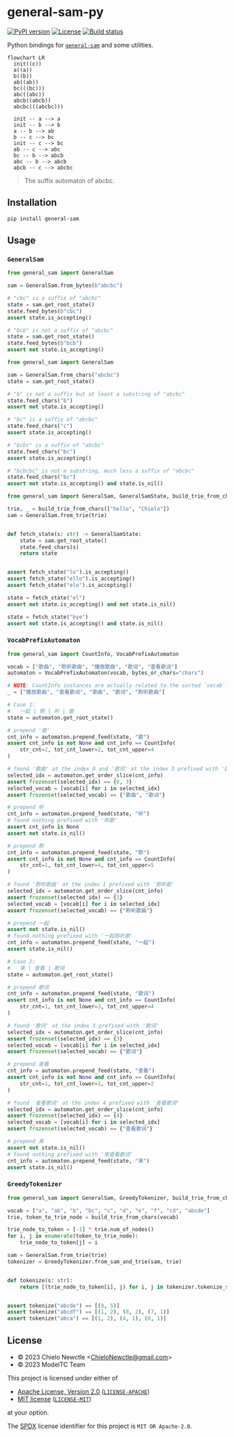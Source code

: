 # general-sam-py

[![PyPI version](https://img.shields.io/pypi/v/general-sam.svg)](https://pypi.org/project/general-sam/)
[![License](https://img.shields.io/badge/license-MIT%2FApache--2.0-informational.svg)](#license)
[![Build status](https://github.com/ModelTC/general-sam-py/actions/workflows/ci.yml/badge.svg)](https://github.com/ModelTC/general-sam-py/actions)

Python bindings for [`general-sam`](https://github.com/ModelTC/general-sam)
and some utilities.

```mermaid
flowchart LR
  init((ε))
  a((a))
  b((b))
  ab((ab))
  bc(((bc)))
  abc((abc))
  abcb((abcb))
  abcbc(((abcbc)))

  init -- a --> a
  init -- b --> b
  a -- b --> ab
  b -- c --> bc
  init -- c --> bc
  ab -- c --> abc
  bc -- b --> abcb
  abc -- b --> abcb
  abcb -- c --> abcbc
```

> The suffix automaton of abcbc.

## Installation

```sh
pip install general-sam
```

## Usage

### `GeneralSam`

```python
from general_sam import GeneralSam

sam = GeneralSam.from_bytes(b"abcbc")

# "cbc" is a suffix of "abcbc"
state = sam.get_root_state()
state.feed_bytes(b"cbc")
assert state.is_accepting()

# "bcb" is not a suffix of "abcbc"
state = sam.get_root_state()
state.feed_bytes(b"bcb")
assert not state.is_accepting()
```

```python
from general_sam import GeneralSam

sam = GeneralSam.from_chars("abcbc")
state = sam.get_root_state()

# "b" is not a suffix but at least a substring of "abcbc"
state.feed_chars("b")
assert not state.is_accepting()

# "bc" is a suffix of "abcbc"
state.feed_chars("c")
assert state.is_accepting()

# "bcbc" is a suffix of "abcbc"
state.feed_chars("bc")
assert state.is_accepting()

# "bcbcbc" is not a substring, much less a suffix of "abcbc"
state.feed_chars("bc")
assert not state.is_accepting() and state.is_nil()
```

```python
from general_sam import GeneralSam, GeneralSamState, build_trie_from_chars

trie, _ = build_trie_from_chars(["hello", "Chielo"])
sam = GeneralSam.from_trie(trie)


def fetch_state(s: str) -> GeneralSamState:
    state = sam.get_root_state()
    state.feed_chars(s)
    return state


assert fetch_state("lo").is_accepting()
assert fetch_state("ello").is_accepting()
assert fetch_state("elo").is_accepting()

state = fetch_state("el")
assert not state.is_accepting() and not state.is_nil()

state = fetch_state("bye")
assert not state.is_accepting() and state.is_nil()
```

### `VocabPrefixAutomaton`

```python
from general_sam import CountInfo, VocabPrefixAutomaton

vocab = ["歌曲", "聆听歌曲", "播放歌曲", "歌词", "查看歌词"]
automaton = VocabPrefixAutomaton(vocab, bytes_or_chars="chars")

# NOTE: CountInfo instances are actually related to the sorted `vocab`:
_ = ["播放歌曲", "查看歌词", "歌曲", "歌词", "聆听歌曲"]

# Case 1:
#   一起 | 聆 | 听 | 歌
state = automaton.get_root_state()

# prepend '歌'
cnt_info = automaton.prepend_feed(state, "歌")
assert cnt_info is not None and cnt_info == CountInfo(
    str_cnt=2, tot_cnt_lower=2, tot_cnt_upper=4
)

# found '歌曲' at the index 0 and '歌词' at the index 3 prefixed with '歌'
selected_idx = automaton.get_order_slice(cnt_info)
assert frozenset(selected_idx) == {0, 3}
selected_vocab = [vocab[i] for i in selected_idx]
assert frozenset(selected_vocab) == {"歌曲", "歌词"}

# prepend 听
cnt_info = automaton.prepend_feed(state, "听")
# found nothing prefixed with '听歌'
assert cnt_info is None
assert not state.is_nil()

# prepend 聆
cnt_info = automaton.prepend_feed(state, "聆")
assert cnt_info is not None and cnt_info == CountInfo(
    str_cnt=1, tot_cnt_lower=4, tot_cnt_upper=5
)

# found '聆听歌曲' at the index 1 prefixed with '聆听歌'
selected_idx = automaton.get_order_slice(cnt_info)
assert frozenset(selected_idx) == {1}
selected_vocab = [vocab[i] for i in selected_idx]
assert frozenset(selected_vocab) == {"聆听歌曲"}

# prepend 一起
assert not state.is_nil()
# found nothing prefixed with '一起聆听歌'
cnt_info = automaton.prepend_feed(state, "一起")
assert state.is_nil()

# Case 2:
#   来 | 查看 | 歌词
state = automaton.get_root_state()

# prepend 歌词
cnt_info = automaton.prepend_feed(state, "歌词")
assert cnt_info is not None and cnt_info == CountInfo(
    str_cnt=1, tot_cnt_lower=3, tot_cnt_upper=4
)

# found '歌词' at the index 3 prefixed with '歌词'
selected_idx = automaton.get_order_slice(cnt_info)
assert frozenset(selected_idx) == {3}
selected_vocab = [vocab[i] for i in selected_idx]
assert frozenset(selected_vocab) == {"歌词"}

# prepend 查看
cnt_info = automaton.prepend_feed(state, "查看")
assert cnt_info is not None and cnt_info == CountInfo(
    str_cnt=1, tot_cnt_lower=1, tot_cnt_upper=2
)

# found '查看歌词' at the index 4 prefixed with '查看歌词'
selected_idx = automaton.get_order_slice(cnt_info)
assert frozenset(selected_idx) == {4}
selected_vocab = [vocab[i] for i in selected_idx]
assert frozenset(selected_vocab) == {"查看歌词"}

# prepend 来
assert not state.is_nil()
# found nothing prefixed with '来查看歌词'
cnt_info = automaton.prepend_feed(state, "来")
assert state.is_nil()
```

### `GreedyTokenizer`

```python
from general_sam import GeneralSam, GreedyTokenizer, build_trie_from_chars

vocab = ["a", "ab", "b", "bc", "c", "d", "e", "f", "cd", "abcde"]
trie, token_to_trie_node = build_trie_from_chars(vocab)

trie_node_to_token = [-1] * trie.num_of_nodes()
for i, j in enumerate(token_to_trie_node):
    trie_node_to_token[j] = i

sam = GeneralSam.from_trie(trie)
tokenizer = GreedyTokenizer.from_sam_and_trie(sam, trie)


def tokenize(s: str):
    return [(trie_node_to_token[i], j) for i, j in tokenizer.tokenize_str(s)]


assert tokenize("abcde") == [(9, 5)]
assert tokenize("abcdf") == [(1, 2), (8, 2), (7, 1)]
assert tokenize("abca") == [(1, 2), (4, 1), (0, 1)]
```

## License

- &copy; 2023 Chielo Newctle \<[ChieloNewctle@gmail.com](mailto:ChieloNewctle@gmail.com)\>
- &copy; 2023 ModelTC Team

This project is licensed under either of

- [Apache License, Version 2.0](https://www.apache.org/licenses/LICENSE-2.0) ([`LICENSE-APACHE`](LICENSE-APACHE))
- [MIT license](https://opensource.org/licenses/MIT) ([`LICENSE-MIT`](LICENSE-MIT))

at your option.

The [SPDX](https://spdx.dev) license identifier for this project is `MIT OR Apache-2.0`.
